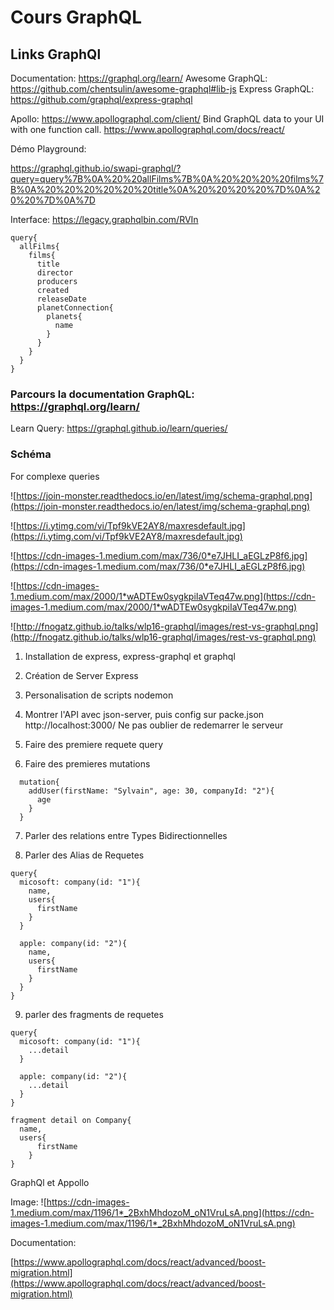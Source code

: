 # Cours GraphQL

## Links GraphQl

Documentation: https://graphql.org/learn/
Awesome GraphQL: https://github.com/chentsulin/awesome-graphql#lib-js
Express GraphQL: https://github.com/graphql/express-graphql

Apollo: https://www.apollographql.com/client/
Bind GraphQL data to your UI with one function call.
https://www.apollographql.com/docs/react/

Démo Playground:

https://graphql.github.io/swapi-graphql/?query=query%7B%0A%20%20allFilms%7B%0A%20%20%20%20films%7B%0A%20%20%20%20%20%20title%0A%20%20%20%20%7D%0A%20%20%7D%0A%7D

Interface:
https://legacy.graphqlbin.com/RVIn

```
query{
  allFilms{
    films{
      title
      director
      producers
      created
      releaseDate
      planetConnection{
        planets{
          name
        }
      }
    }
  }
}
```

### Parcours la documentation GraphQL: https://graphql.org/learn/

Learn Query:
https://graphql.github.io/learn/queries/

### Schéma

For complexe queries

![https://join-monster.readthedocs.io/en/latest/img/schema-graphql.png](https://join-monster.readthedocs.io/en/latest/img/schema-graphql.png)

![https://i.ytimg.com/vi/Tpf9kVE2AY8/maxresdefault.jpg](https://i.ytimg.com/vi/Tpf9kVE2AY8/maxresdefault.jpg)

![https://cdn-images-1.medium.com/max/736/0*e7JHLI_aEGLzP8f6.jpg](https://cdn-images-1.medium.com/max/736/0*e7JHLI_aEGLzP8f6.jpg)

![https://cdn-images-1.medium.com/max/2000/1*wADTEw0sygkpiIaVTeq47w.png](https://cdn-images-1.medium.com/max/2000/1*wADTEw0sygkpiIaVTeq47w.png)

![http://fnogatz.github.io/talks/wlp16-graphql/images/rest-vs-graphql.png](http://fnogatz.github.io/talks/wlp16-graphql/images/rest-vs-graphql.png)

1.  Installation de express, express-graphql et graphql

2.  Création de Server Express

3.  Personalisation de scripts nodemon

4.  Montrer l'API avec json-server, puis config sur packe.json
    http://localhost:3000/
    Ne pas oublier de redemarrer le serveur

5.  Faire des premiere requete query

6.  Faire des premieres mutations

```
  mutation{
    addUser(firstName: "Sylvain", age: 30, companyId: "2"){
      age
    }
  }
```

7.  Parler des relations entre Types Bidirectionnelles

8)  Parler des Alias de Requetes

```
query{
  micosoft: company(id: "1"){
    name,
    users{
      firstName
    }
  }

  apple: company(id: "2"){
    name,
    users{
      firstName
    }
  }
}
```

9.  parler des fragments de requetes

```
query{
  micosoft: company(id: "1"){
    ...detail
  }

  apple: company(id: "2"){
    ...detail
  }
}

fragment detail on Company{
  name,
  users{
      firstName
    }
}
```

GraphQl et Appollo

Image:
![https://cdn-images-1.medium.com/max/1196/1*_2BxhMhdozoM_oN1VruLsA.png](https://cdn-images-1.medium.com/max/1196/1*_2BxhMhdozoM_oN1VruLsA.png)

Documentation:

[https://www.apollographql.com/docs/react/advanced/boost-migration.html](https://www.apollographql.com/docs/react/advanced/boost-migration.html)
